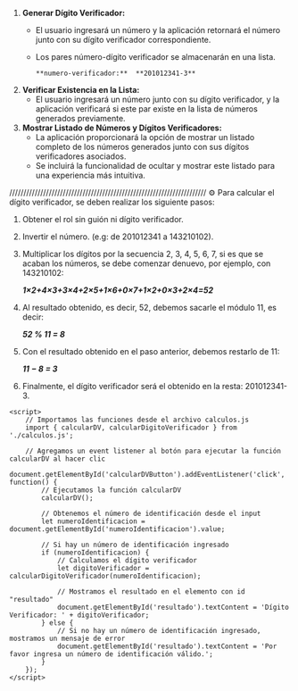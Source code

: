 1. **Generar Dígito Verificador:**
    - El usuario ingresará un número y la aplicación retornará el número junto con su dígito verificador correspondiente.
    - Los pares número-dígito verificador se almacenarán en una lista.
    
          **numero-verificador:**  **201012341-3**
    
2. **Verificar Existencia en la Lista:**
    - El usuario ingresará un número junto con su dígito verificador, y la aplicación verificará si este par existe en la lista de números generados previamente.
3. **Mostrar Listado de Números y Dígitos Verificadores:**
    - La aplicación proporcionará la opción de mostrar un listado completo de los números generados junto con sus dígitos verificadores asociados.
    - Se incluirá la funcionalidad de ocultar y mostrar este listado para una experiencia más intuitiva.

//////////////////////////////////////////////////////////////////////
⚙ Para calcular el dígito verificador, se deben realizar los siguiente pasos:

1. Obtener el rol sin guión ni dígito verificador.
2. Invertir el número. (e.g: de 201012341 a 143210102).
3. Multiplicar los dígitos por la secuencia 2, 3, 4, 5, 6, 7, si es que se acaban los números, se debe comenzar denuevo, por ejemplo, con 143210102:

      ***1×2+4×3+3×4+2×5+1×6+0×7+1×2+0×3+2×4=52***

1. Al resultado obtenido, es decir, 52, debemos sacarle el módulo 11, es decir:
    
    ***52 % 11 = 8***
    
2. Con el resultado obtenido en el paso anterior, debemos restarlo de 11:
    
    ***11 − 8 = 3***
    
3. Finalmente, el dígito verificador será el obtenido en la resta: 201012341-3.


<script src="calculos.js" type="module"></script>
    <script>
        // Importamos las funciones desde el archivo calculos.js
        import { calcularDV, calcularDigitoVerificador } from './calculos.js';

        // Agregamos un event listener al botón para ejecutar la función calcularDV al hacer clic
        document.getElementById('calcularDVButton').addEventListener('click', function() {
            // Ejecutamos la función calcularDV
            calcularDV();

            // Obtenemos el número de identificación desde el input
            let numeroIdentificacion = document.getElementById('numeroIdentificacion').value;

            // Si hay un número de identificación ingresado
            if (numeroIdentificacion) {
                // Calculamos el dígito verificador
                let digitoVerificador = calcularDigitoVerificador(numeroIdentificacion);
                
                // Mostramos el resultado en el elemento con id "resultado"
                document.getElementById('resultado').textContent = 'Dígito Verificador: ' + digitoVerificador;
            } else {
                // Si no hay un número de identificación ingresado, mostramos un mensaje de error
                document.getElementById('resultado').textContent = 'Por favor ingresa un número de identificación válido.';
            }
        });
    </script>